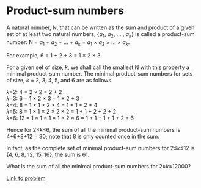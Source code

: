 # Product-sum numbers


<p>A natural number, N, that can be written as the sum and product of a given set of at least two natural numbers, {<i>a</i><sub>1</sub>, <i>a</i><sub>2</sub>, ... , <i>a</i><sub><i>k</i></sub>} is called a product-sum number: N = <i>a</i><sub>1</sub> + <i>a</i><sub>2</sub> + ... + <i>a</i><sub><i>k</i></sub> = <i>a</i><sub>1</sub> × <i>a</i><sub>2</sub> × ... × <i>a</i><sub><i>k</i></sub>.</p>
<p>For example, 6 = 1 + 2 + 3 = 1 × 2 × 3.</p>
<p>For a given set of size, <i>k</i>, we shall call the smallest N with this property a minimal product-sum number. The minimal product-sum numbers for sets of size, <i>k</i> = 2, 3, 4, 5, and 6 are as follows.</p>
<p class="margin_left"><i>k</i>=2: 4 = 2 × 2 = 2 + 2<br /><i>k</i>=3: 6 = 1 × 2 × 3 = 1 + 2 + 3<br /><i>k</i>=4: 8 = 1 × 1 × 2 × 4 = 1 + 1 + 2 + 4<br /><i>k</i>=5: 8 = 1 × 1 × 2 × 2 × 2  = 1 + 1 + 2 + 2 + 2<br /><i>k</i>=6: 12 = 1 × 1 × 1 × 1 × 2 × 6 = 1 + 1 + 1 + 1 + 2 + 6</p>
<p>Hence for 2≤<i>k</i>≤6, the sum of all the minimal product-sum numbers is 4+6+8+12 = 30; note that 8 is only counted once in the sum.</p>
<p>In fact, as the complete set of minimal product-sum numbers for 2≤<i>k</i>≤12 is {4, 6, 8, 12, 15, 16}, the sum is 61.</p>
<p>What is the sum of all the minimal product-sum numbers for 2≤<i>k</i>≤12000?</p>


[Link to problem](https://projecteuler.net/problem=88)
